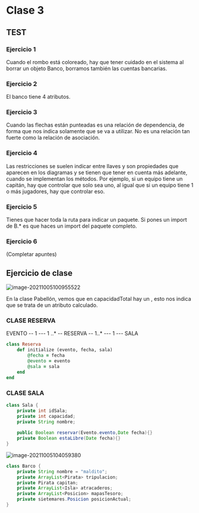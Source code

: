 

# Clase 3

## TEST

### Ejercicio 1

Cuando el rombo está coloreado, hay que tener cuidado en el sistema al borrar un objeto Banco, borramos también las cuentas bancarias.

### Ejercicio 2

El banco tiene 4 atributos.

### Ejercicio 3

Cuando las flechas están punteadas es una relación de dependencia, de forma que nos indica solamente que se va a utilizar. No es una relación tan fuerte como la relación de asociación.

### Ejercicio 4

Las restricciones se suelen indicar entre llaves y son propiedades que aparecen en los diagramas y se tienen que tener en cuenta más adelante, cuando se implementan los métodos. Por ejemplo, si un equipo tiene un capitán, hay que controlar que solo sea uno, al igual que si un equipo tiene 1 o más jugadores, hay que controlar eso.

### Ejercicio 5

Tienes que hacer toda la ruta para indicar un paquete. Si pones un import de B.* es que haces un import del paquete completo. 

### Ejercicio 6

(Completar apuntes)



## Ejercicio de clase

![image-20211005100955522](C:\Users\Blanca\AppData\Roaming\Typora\typora-user-images\image-20211005100955522.png)

En la clase Pabellón, vemos que en capacidadTotal hay un \, esto nos indica que se trata de un atributo calculado. 

### CLASE RESERVA

EVENTO -- 1 --- 1 ..* -- RESERVA -- 1..* --- 1 --- SALA

```ruby
class Reserva
	def initialize (evento, fecha, sala)
		@fecha = fecha
		@evento = evento
		@sala = sala
	end
end
```

### CLASE SALA

```java
class Sala {
	private int idSala;
	private int capacidad;
	private String nombre;
	
	public Boolean reservar(Evento.evento,Date fecha){}
	private Boolean estaLibre(Date fecha){}
}
```



![image-20211005104059380](C:\Users\Blanca\AppData\Roaming\Typora\typora-user-images\image-20211005104059380.png)

```java
class Barco {
	private String nombre = "maldito";
    private ArrayList<Pirata> tripulacion;
    private Pirata capitan;
    private ArrayList<Isla> atracaderos;
    private ArrayList<Posicion> mapasTesoro;
    private sietemares.Posicion posicionActual;
}
```

